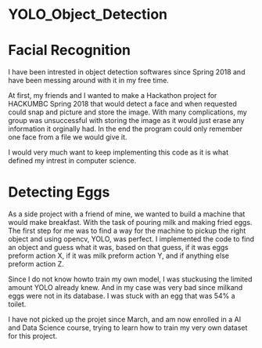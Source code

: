 # YOLO_Object_Detection
# Facial Recognition
I have been intrested in object detection softwares since Spring 2018 and have been messing around with it in my free time.

At first, my friends and I wanted to make a Hackathon project for HACKUMBC Spring 2018 that would detect a face and when requested could snap and picture and store the image. With many complications, my group was unsuccessful with storing the image as it would just erase any information it orginally had. In the end the program could  only remember one face from a file we would give it.

I would very much want to keep implementing this code as it is what defined my intrest in computer science.


# Detecting Eggs
As a side project with a friend of mine, we wanted to build a machine that would make breakfast. With the task of pouring milk and making fried eggs.
The first step for me was to find a way for the machine to pickup the right object and using opencv, YOLO, was perfect. I implemented the code to find an object and guess what it was, based on that guess, if it was eggs preform action X, if it was milk preform action Y, and if anything else preform action Z.

Since I do not know howto train my own model, I was stuckusing the limited amount YOLO already knew. And in my case was very bad since milkand eggs were not in its database. I was stuck with an egg that was 54% a toilet. 

I have not picked up the projet since March, and am now enrolled in a AI and Data Science course, trying to learn how to train my very own dataset for this project.
